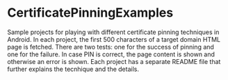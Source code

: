 # CertificatePinningExamples
Sample projects for playing with different certificate pinning techniques in Android. In each project,
the first 500 characters of a target domain HTML page is fetched. There are two tests: one for the success
of pinning and one for the failure. In case PIN is correct, the page content is shown and otherwise an error
is shown. Each project has a separate README file that further explains the tecnhique and the details.
